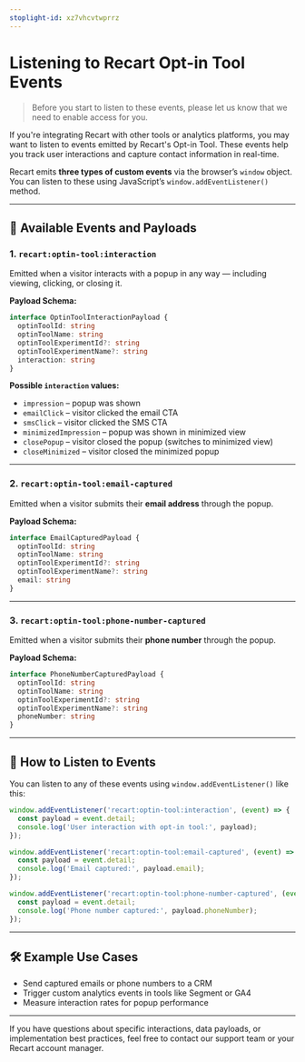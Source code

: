 ```yaml
---
stoplight-id: xz7vhcvtwprrz
---
```


# Listening to Recart Opt-in Tool Events

> Before you start to listen to these events, please let us know that we need to enable access for you.

If you're integrating Recart with other tools or analytics platforms, you may want to listen to events emitted by Recart's Opt-in Tool. These events help you track user interactions and capture contact information in real-time.

Recart emits **three types of custom events** via the browser’s `window` object. You can listen to these using JavaScript’s `window.addEventListener()` method.

---

## 🔔 Available Events and Payloads

### 1. `recart:optin-tool:interaction`

Emitted when a visitor interacts with a popup in any way — including viewing, clicking, or closing it.

**Payload Schema:**

```ts
interface OptinToolInteractionPayload {
  optinToolId: string
  optinToolName: string
  optinToolExperimentId?: string
  optinToolExperimentName?: string
  interaction: string
}
```

**Possible `interaction` values:**

- `impression` – popup was shown
- `emailClick` – visitor clicked the email CTA
- `smsClick` – visitor clicked the SMS CTA
- `minimizedImpression` – popup was shown in minimized view
- `closePopup` – visitor closed the popup (switches to minimized view)
- `closeMinimized` – visitor closed the minimized popup

---

### 2. `recart:optin-tool:email-captured`

Emitted when a visitor submits their **email address** through the popup.

**Payload Schema:**

```ts
interface EmailCapturedPayload {
  optinToolId: string
  optinToolName: string
  optinToolExperimentId?: string
  optinToolExperimentName?: string
  email: string
}
```

---

### 3. `recart:optin-tool:phone-number-captured`

Emitted when a visitor submits their **phone number** through the popup.

**Payload Schema:**

```ts
interface PhoneNumberCapturedPayload {
  optinToolId: string
  optinToolName: string
  optinToolExperimentId?: string
  optinToolExperimentName?: string
  phoneNumber: string
}
```

---

## 🧠 How to Listen to Events

You can listen to any of these events using `window.addEventListener()` like this:

```js
window.addEventListener('recart:optin-tool:interaction', (event) => {
  const payload = event.detail;
  console.log('User interaction with opt-in tool:', payload);
});

window.addEventListener('recart:optin-tool:email-captured', (event) => {
  const payload = event.detail;
  console.log('Email captured:', payload.email);
});

window.addEventListener('recart:optin-tool:phone-number-captured', (event) => {
  const payload = event.detail;
  console.log('Phone number captured:', payload.phoneNumber);
});
```

---

## 🛠 Example Use Cases

- Send captured emails or phone numbers to a CRM
- Trigger custom analytics events in tools like Segment or GA4
- Measure interaction rates for popup performance

---

If you have questions about specific interactions, data payloads, or implementation best practices, feel free to contact our support team or your Recart account manager.
